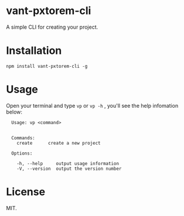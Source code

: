 # vant-pxtorem-cli
A simple CLI for creating your project.

# Installation
```
npm install vant-pxtorem-cli -g
```

# Usage
Open your terminal and type `vp` or `vp -h` , you'll see the help infomation below:
```
  Usage: vp <command>


  Commands:
    create      create a new project

  Options:

    -h, --help     output usage information
    -V, --version  output the version number
```

# License
MIT.